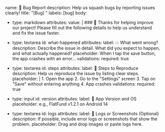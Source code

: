 name: 🐞 Bug Report
description: Help us squash bugs by reporting issues clearly!
title: "[Bug] <short description>"
labels: [bug]
body:
  - type: markdown
    attributes:
      value: |
        ### 👋 Thanks for helping improve our project!
        Please fill out the following details to help us understand and fix the issue faster.

  - type: textarea
    id: what-happened
    attributes:
      label: 💥 What went wrong?
      description: Describe the issue in detail. What did you expect to happen, and what actually happened?
      placeholder: When I tap the save button, the app crashes with an error...
    validations:
      required: true

  - type: textarea
    id: steps
    attributes:
      label: 🧪 Steps to Reproduce
      description: Help us reproduce the issue by listing clear steps.
      placeholder: |
        1. Open the app
        2. Go to the "Settings" screen
        3. Tap on "Save" without entering anything
        4. App crashes
    validations:
      required: true

  - type: input
    id: version
    attributes:
      label: 📱 App Version and OS
      placeholder: e.g., FlatFund v1.2.1 on Android 14

  - type: textarea
    id: logs
    attributes:
      label: 📄 Logs or Screenshots (Optional)
      description: If possible, include error logs or screenshots that show the problem.
      placeholder: Drag and drop images or paste logs here.
